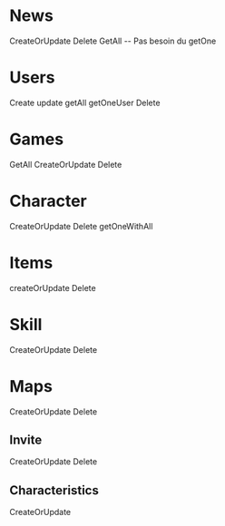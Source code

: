 # News

CreateOrUpdate
Delete
GetAll
 -- Pas besoin du getOne

# Users 

Create
update
getAll
getOneUser
Delete

# Games


GetAll
CreateOrUpdate
Delete

# Character

CreateOrUpdate
Delete
getOneWithAll

# Items

createOrUpdate
Delete

# Skill

CreateOrUpdate
Delete

# Maps

CreateOrUpdate
Delete

## Invite

CreateOrUpdate
Delete

## Characteristics 

CreateOrUpdate